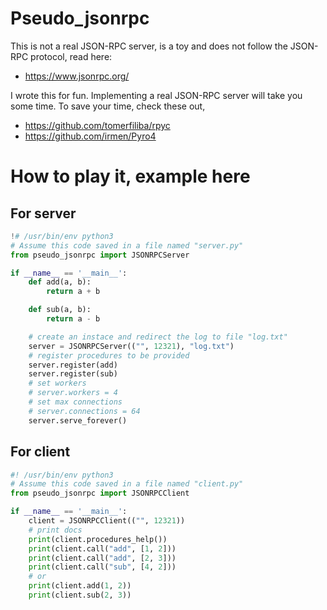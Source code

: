 # Pseudo_jsonrpc
This is not a real JSON-RPC server, is a toy and does not follow the JSON-RPC protocol, read here:

- https://www.jsonrpc.org/

I wrote this for fun. Implementing a real JSON-RPC server will take you some time. To save
your time, check these out,

- https://github.com/tomerfiliba/rpyc
- https://github.com/irmen/Pyro4

# How to play it, example here

## For server
```python
!# /usr/bin/env python3
# Assume this code saved in a file named "server.py"
from pseudo_jsonrpc import JSONRPCServer

if __name__ == '__main__':
	def add(a, b):
		return a + b

	def sub(a, b):
		return a - b

	# create an instace and redirect the log to file "log.txt"
	server = JSONRPCServer(("", 12321), "log.txt")
	# register procedures to be provided
	server.register(add)
	server.register(sub)
	# set workers
	# server.workers = 4
	# set max connections
	# server.connections = 64
	server.serve_forever()
```

## For client
``` python
#! /usr/bin/env python3
# Assume this code saved in a file named "client.py"
from pseudo_jsonrpc import JSONRPCClient

if __name__ == '__main__':
	client = JSONRPCClient(("", 12321))
	# print docs
	print(client.procedures_help())
	print(client.call("add", [1, 2]))
	print(client.call("add", [2, 3]))
	print(client.call("sub", [4, 2]))
	# or
	print(client.add(1, 2))
	print(client.sub(2, 3))
```
